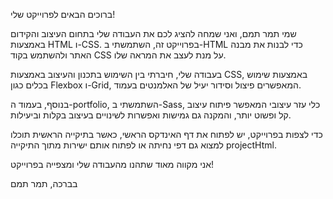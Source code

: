 ברוכים הבאים לפרוייקט שלי!

שמי תמר תמם, ואני שמחה להציג לכם את העבודה שלי בתחום העיצוב והקידום באמצעות HTML ו-CSS. בפרוייקט זה, השתמשתי ב-HTML כדי לבנות את מבנה האתר ולהשתמש בקוד CSS על מנת לעצב את המראה שלו.

בעבודה שלי, חיברתי בין השימוש בתכנון והעיצוב באמצעות CSS, באמצעות שימוש בכלים כגון Flexbox ו-Grid, המאפשרים פיצול וסידור יעיל של האלמנטים בעמוד.

בנוסף, בעמוד ה-portfolio, השתמשתי ב-Sass, כלי עזר עיצובי המאפשר פיתוח עיצוב קל ופשוט יותר, והמקנה גם גמישות ואפשרות לשינויים בעיצוב בקלות וביעילות.

כדי לצפות בפרוייקט, יש לפתוח את דף האינדקס הראשי, כאשר בתיקייה הראשית תוכלו למצוא גם דפי נחיתה או לפתוח אותם ישירות מתוך התיקייה projectHtml.

אני מקווה מאוד שתהנו מהעבודה שלי ומצפייה בפרוייקט!

בברכה, תמר תמם
